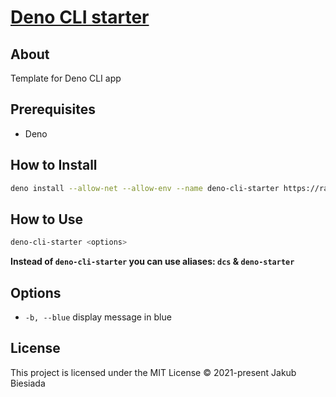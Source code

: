 # [Deno CLI starter](https://github.com/the-mes/deno-cli-starter)

## About

 Template for Deno CLI app

## Prerequisites

- Deno

## How to Install

```sh
deno install --allow-net --allow-env --name deno-cli-starter https://raw.githubusercontent.com/the-mes/deno-cli-starter/main/mod.ts
```

## How to Use

```sh
deno-cli-starter <options>
```

**Instead of `deno-cli-starter` you can use aliases: `dcs` & `deno-starter`**

## Options

- `-b, --blue` display message in blue

## License

This project is licensed under the MIT License © 2021-present Jakub Biesiada

